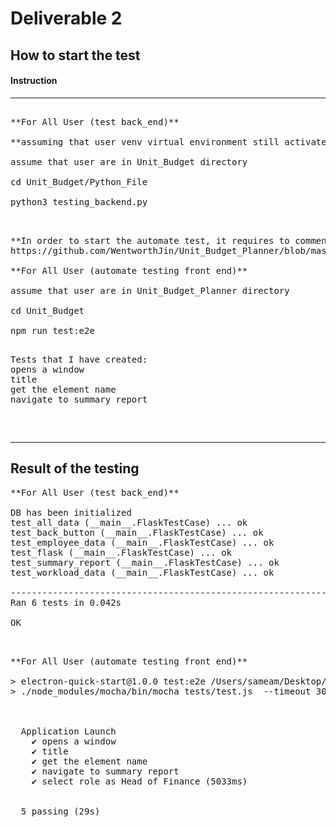 # Deliverable 2

## How to start the test 

#### **Instruction**

<hr>

<pre>

**For All User (test back_end)**

**assuming that user venv virtual environment still activate**

assume that user are in Unit_Budget directory

cd Unit_Budget/Python_File

python3 testing_backend.py

</pre>

<pre>

**In order to start the automate test, it requires to comment out mainWindow.webContents.openDevTools() in main.js, as this open development tools which could affect the testing**
https://github.com/WentworthJin/Unit_Budget_Planner/blob/master/Unit_Budget/main.js#L5 link to main.js

**For All User (automate testing front end)**

assume that user are in Unit_Budget_Planner directory

cd Unit_Budget

npm run test:e2e

<pre>
Tests that I have created: 
opens a window
title
get the element name
navigate to summary report
</pre>

</pre>

<hr>

## Result of the testing

<pre>
**For All User (test back_end)**

DB has been initialized
test_all_data (__main__.FlaskTestCase) ... ok
test_back_button (__main__.FlaskTestCase) ... ok
test_employee_data (__main__.FlaskTestCase) ... ok
test_flask (__main__.FlaskTestCase) ... ok
test_summary_report (__main__.FlaskTestCase) ... ok
test_workload_data (__main__.FlaskTestCase) ... ok

----------------------------------------------------------------------
Ran 6 tests in 0.042s

OK

</pre>

<pre>

**For All User (automate testing front end)**

> electron-quick-start@1.0.0 test:e2e /Users/sameam/Desktop/OneDrive/Desktop/Professional/project1/Unit_Budget_Planner/Unit_Budget
> ./node_modules/mocha/bin/mocha tests/test.js  --timeout 30000



  Application Launch
    ✔ opens a window
    ✔ title
    ✔ get the element name
    ✔ navigate to summary report
    ✔ select role as Head of Finance (5033ms)


  5 passing (29s)

</pre>

